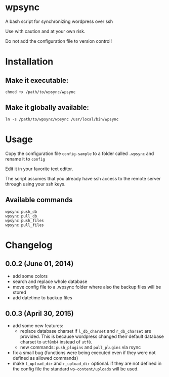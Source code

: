 wpsync
======

A bash script for synchronizing wordpress over ssh

Use with caution and at your own risk.

Do not add the configuration file to version control!



# Installation

## Make it executable:

    chmod +x /path/to/wpsync/wpsync

## Make it globally available:
  
    ln -s /path/to/wpsync/wpsync /usr/local/bin/wpsync

# Usage
    
Copy the configuration file ```config-sample``` to a folder called ```.wpsync``` and rename it to ```config```

Edit it in your favorite text editor.

The script assumes that you already have ssh access to the remote server through using your ssh keys.

## Available commands

    wpsync push_db
    wpsync pull_db
    wpsync push_files
    wpsync pull_files
    

# Changelog

## 0.0.2 (June 01, 2014)

* add some colors
* search and replace whole database
* move config file to a .wpsync folder where also the backup files will be stored
* add datetime to backup files

## 0.0.3 (April 30, 2015)

* add some new features:
    - replace database charset if ```l_db_charset``` and ```r_db_charset``` are provided. This is because wordpress changed their default database charset to ```utf8mb4``` instead of ```utf8```.
    - new commands: ```push_plugins``` and ```pull_plugins``` via rsync
* fix a small bug (functions were being executed even if they were not defined as allowed commands)
* make ```l_upload_dir``` and ```r_upload_dir``` optional. if they are not defined in the config file the standard ```wp-content/uploads``` will be used.

